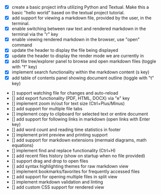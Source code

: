 * [x] create a basic project infra utilizing Python and Textual. Make this a basic "hello world" based on the textual project tutorial.
* [x] add support for viewing a markdown file, provided by the user, in the terminal.
* [x] enable switching between raw text and rendered markdown in the terminal via the "r" key
* [x] enable viewing rendered markdown in the browser, use "open" command
* [x] update the header to display the file being displayed
* [x] update the header to display the render mode we are currently in
* [x] add file tree/explorer panel to browse and open markdown files (toggle with "f" key)
* [x] implement search functionality within the markdown content (s key)
* [x] add table of contents panel showing document outline (toggle with "t" key)
* [] support watching file for changes and auto-reload
* [] add export functionality (PDF, HTML, DOCX) via "e" key
* [] implement zoom in/out for text size (Ctrl+Plus/Minus)
* [] add support for multiple file tabs
* [] implement copy to clipboard for selected text or entire document
* [] add support for following links in markdown (open links with Enter key)
* [] add word count and reading time statistics in footer
* [] implement print preview and printing support
* [] add support for markdown extensions (mermaid diagrams, math equations)
* [] implement find and replace functionality (Ctrl+H)
* [] add recent files history (show on startup when no file provided)
* [] support drag and drop to open files
* [] add syntax highlighting themes for raw markdown view
* [] implement bookmarks/favorites for frequently accessed files
* [] add support for opening multiple files in split view
* [] implement markdown validation and linting
* [] add custom CSS support for rendered view

